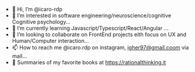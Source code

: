 - 👋 Hi, I’m @icaro-rdp
- 👀 I’m interested in software engineering/neuroscience/cognitive Cognitive psychology...
- 🌱 I’m currently learning Javascript/Typescript/React/Angular ...
- 💞️ I’m looking to collaborate on  FrontEnd projects eith focus on UX and Human/Computer interaction...
- 📫 How to reach me @icaro.rdp on instagram, igher97@gmail.coom via mail...
- 📖 Summaries of my favorite books at https://rationalthinking.it


<!---
icaro-rdp/icaro-rdp is a ✨ special ✨ repository because its `README.md` (this file) appears on your GitHub profile.
You can click the Preview link to take a look at your changes.
--->
